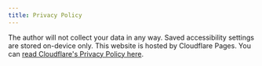 ```yaml
---
title: Privacy Policy
---
```


The author will not collect your data in any way. Saved accessibility settings are stored on-device only. This website is hosted by Cloudflare Pages. You can [read Cloudflare's Privacy Policy here](https://www.cloudflare.com/privacypolicy/).